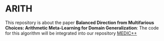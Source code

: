 # ARITH
This repository is about the paper **Balanced Direction from Multifarious Choices: Arithmetic Meta-Learning for Domain Generalization**: 
The code for this algorithm will be integrated into our repository [MEDIC++](https://github.com/zzwdx/MEDIC-plus)
